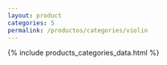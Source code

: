 ```yaml
---
layout: product
categories: 5
permalink: /productos/categories/violin
---
```

{% include products_categories_data.html %}